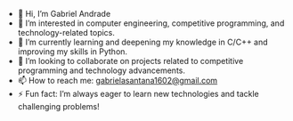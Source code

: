 - 👋 Hi, I’m Gabriel Andrade
- 👀 I’m interested in computer engineering, competitive programming, and technology-related topics.
- 🌱 I’m currently learning and deepening my knowledge in C/C++ and improving my skills in Python.
- 💞️ I’m looking to collaborate on projects related to competitive programming and technology advancements.
- 📫 How to reach me: gabrielasantana1602@gmail.com
- ⚡ Fun fact: I’m always eager to learn new technologies and tackle challenging problems!

<!---
Gabriel-Andrade-Z/Gabriel-Andrade-Z is a ✨ special ✨ repository because its `README.md` (this file) appears on your GitHub profile.
You can click the Preview link to take a look at your changes.
--->
